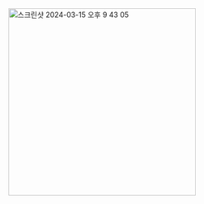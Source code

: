 
<img width="370" alt="스크린샷 2024-03-15 오후 9 43 05" src="https://github.com/giyoungjang/kotlin-study/assets/126555597/b92858c3-604a-4671-9bb2-f2755d7f2a1b">













